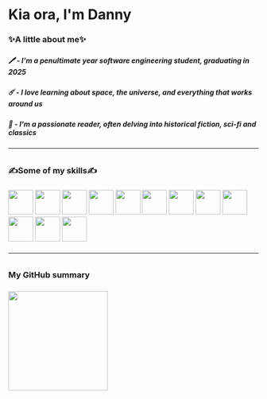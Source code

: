 # Kia ora, I'm Danny
<h3>✨A little about me✨<h3/>

<h5>🖊️ - I'm a penultimate year software engineering student, graduating in 2025<h5/> 
<h5>☄️ - I love learning about space, the universe, and everything that works around us<h5/>
<h5>📖 - I'm a passionate reader, often delving into historical fiction, sci-fi and classics<h5/>
<h6><hr/><h6/>

<h3>✍️Some of my skills✍️<h3/>

  <img width=50px src="https://cdn.jsdelivr.net/gh/devicons/devicon/icons/java/java-original.svg"/>
  <img width=50px src="https://cdn.jsdelivr.net/gh/devicons/devicon@latest/icons/python/python-original.svg" />
  <img width=50px src="https://cdn.jsdelivr.net/gh/devicons/devicon@latest/icons/react/react-original.svg" />
  <img width=50px src="https://cdn.jsdelivr.net/gh/devicons/devicon@latest/icons/typescript/typescript-original.svg" /> 
  <img width=50px src="https://cdn.jsdelivr.net/gh/devicons/devicon@latest/icons/javascript/javascript-original.svg" />
  <img width=50px src="https://cdn.jsdelivr.net/gh/devicons/devicon@latest/icons/css3/css3-original.svg" />
  <img width=50px src="https://cdn.jsdelivr.net/gh/devicons/devicon@latest/icons/c/c-original.svg" />
  <img width=50px src="https://cdn.jsdelivr.net/gh/devicons/devicon@latest/icons/csharp/csharp-original.svg" />
  <img width=50px src="https://cdn.jsdelivr.net/gh/devicons/devicon@latest/icons/cypressio/cypressio-original.svg" />
  <img width=50px src="https://cdn.jsdelivr.net/gh/devicons/devicon@latest/icons/docker/docker-original.svg" />
  <img width=50px src="https://cdn.jsdelivr.net/gh/devicons/devicon@latest/icons/googlecloud/googlecloud-original.svg" />
  <img width=50px src="https://cdn.jsdelivr.net/gh/devicons/devicon@latest/icons/blender/blender-original.svg" />
  <h6><hr/><h6/>

<h3>My GitHub summary<h3/>
  <img src="https://github-readme-stats.vercel.app/api/top-langs/?username=danvsn5&layout=compact&theme=midnight-purple" height="200">

